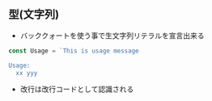 
## 型(文字列)

* バッククォートを使う事で生文字列リテラルを宣言出来る

```go
const Usage = `This is usage message

Usage:
  xx yyy
```
* 改行は改行コードとして認識される
